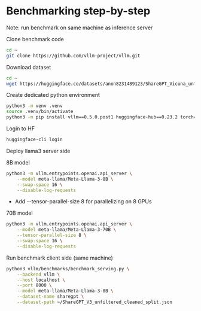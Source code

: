 # Benchmarking step-by-step

Note: run benchmark on same machine as inference server

Clone benchmark code
```bash
cd ~
git clone https://github.com/vllm-project/vllm.git
```

Download dataset
```bash
cd ~
wget https://huggingface.co/datasets/anon8231489123/ShareGPT_Vicuna_unfiltered/resolve/main/ShareGPT_V3_unfiltered_cleaned_split.json
```

Create dedicated python environment
``` bash
python3 -m venv .venv
source .venv/bin/activate
python3 -m pip install vllm==0.5.0.post1 huggingface-hub==0.23.2 torch==2.3.0
```

Login to HF
```bash
huggingface-cli login
```


Deploy llama3 server side

8B model
```bash
python3 -m vllm.entrypoints.openai.api_server \
    --model meta-llama/Meta-Llama-3-8B \
    --swap-space 16 \
    --disable-log-requests
```

* Add --tensor-parallel-size 8 for parallelizing on 8 GPUs

70B model
```bash
python3 -m vllm.entrypoints.openai.api_server \
    --model meta-llama/Meta-Llama-3-70B \
    --tensor-parallel-size 8 \
    --swap-space 16 \
    --disable-log-requests
```


Run benchmark client side (same machine)
```bash
python3 vllm/benchmarks/benchmark_serving.py \
    --backend vllm \
    --host localhost \
    --port 8000 \
    --model meta-llama/Meta-Llama-3-8B \
    --dataset-name sharegpt \
    --dataset-path ~/ShareGPT_V3_unfiltered_cleaned_split.json
```


